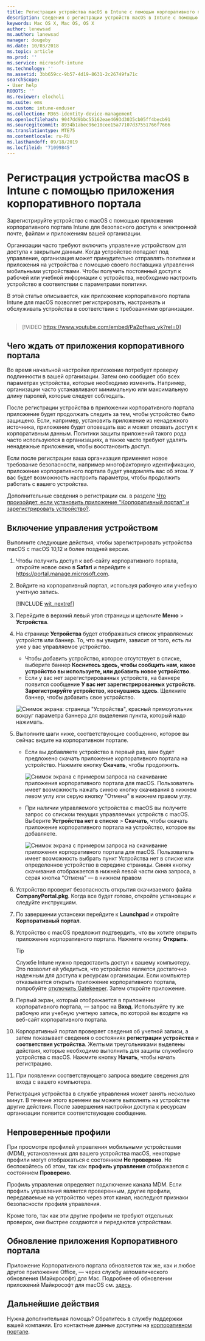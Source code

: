 ```yaml
---
title: Регистрация устройства macOS в Intune с помощью корпоративного портала | Microsoft Docs
description: Сведения о регистрации устройств macOS в Intune с помощью приложения корпоративного портала.
keywords: Mac OS X, Mac OS, OS X
author: lenewsad
ms.author: lanewsad
manager: dougeby
ms.date: 10/03/2018
ms.topic: article
ms.prod: ''
ms.service: microsoft-intune
ms.technology: ''
ms.assetid: 3bb659cc-9b57-4d19-8631-2c26749fa71c
searchScope:
- User help
ROBOTS: ''
ms.reviewer: elocholi
ms.suite: ems
ms.custom: intune-enduser
ms.collection: M365-identity-device-management
ms.openlocfilehash: 9047dd9bbc55162eae4693d3035cb05ff4becb91
ms.sourcegitcommit: 8934b1abec96e18cee15a77107d37551766f7666
ms.translationtype: MTE75
ms.contentlocale: ru-RU
ms.lasthandoff: 09/18/2019
ms.locfileid: "71099845"
---
```

# <a name="enroll-your-macos-device-in-intune-with-the-company-portal-app"></a>Регистрация устройства macOS в Intune с помощью приложения корпоративного портала

Зарегистрируйте устройство с macOS с помощью приложения корпоративного портала Intune для безопасного доступа к электронной почте, файлам и приложениям вашей организации.

Организации часто требуют включить управление устройством для доступа к закрытым данным. Когда устройство попадает под управление, организация может принудительно отправлять политики и приложения на устройства с помощью своего поставщика управления мобильными устройствами. Чтобы получить постоянный доступ к рабочей или учебной информации с устройства, необходимо настроить устройство в соответствии с параметрами политики.  

В этой статье описывается, как приложение корпоративного портала Intune для macOS позволяет регистрировать, настраивать и обслуживать устройства в соответствии с требованиями организации.  
</br>
> [!VIDEO https://www.youtube.com/embed/Pa2pfhwq_yk?rel=0]

## <a name="what-to-expect-from-the-company-portal-app"></a>Чего ждать от приложения корпоративного портала

Во время начальной настройки приложение потребует проверку подлинности в вашей организации. Затем оно сообщает обо всех параметрах устройства, которые необходимо изменить. Например, организации часто устанавливают минимальную или максимальную длину паролей, которые следует соблюдать.    

После регистрации устройства в приложении корпоративного портала приложение будет продолжать следить за тем, чтобы устройство было защищено. Если, например, установить приложение из ненадежного источника, приложение будет оповещать вас и может отозвать доступ к корпоративным данным. Политики защиты приложений такого рода часто используются в организациях, а также часто требуют удалять ненадежные приложения, чтобы восстановить доступ.

Если после регистрации ваша организация применяет новое требование безопасности, например многофакторную идентификацию, приложение корпоративного портала будет уведомлять вас об этом. У вас будет возможность настроить параметры, чтобы продолжить работать с вашего устройства.  

Дополнительные сведения о регистрации см. в разделе [Что произойдет, если установить приложение "Корпоративный портал" и зарегистрировать устройство?](what-happens-if-you-install-the-Company-Portal-app-and-enroll-your-device-in-intune-macos.md).  

## <a name="get-your-device-managed"></a>Включение управления устройством  
Выполните следующие действия, чтобы зарегистрировать устройства macOS с macOS 10,12 и более поздней версии.   


1. Чтобы получить доступ к веб-сайту корпоративного портала, откройте новое окно в __Safari__ и перейдите к https://portal.manage.microsoft.com.  

2. Войдите на корпоративный портал, используя рабочую или учебную учетную запись.

   [!INCLUDE [wit_nextref](includes/end-user-password-guidance.md)]


3. Перейдите в верхний левый угол страницы и щелкните **Меню** > **Устройства**.  

4. На странице __Устройства__ будет отображаться список управляемых устройств или баннер. То, что вы увидите, зависит от того, есть ли уже у вас управляемое устройство. 
    * Чтобы добавить устройство, которое отсутствует в списке, выберите баннер **Коснитесь здесь, чтобы сообщить нам, какое устройство вы используете, или добавить новое устройство**.
    * Если у вас нет зарегистрированных устройств, на баннере появится сообщение **У вас нет зарегистрированных устройств. Зарегистрируйте устройство, коснувшись здесь**. Щелкните баннер, чтобы добавить свое устройство.  

     ![Снимок экрана: страница "Устройства", красный прямоугольник вокруг параметра баннера для выделения пункта, который надо нажимать.](./media/CP-enroll-MACOS-1808.png)  
5. Выполните шаги ниже, соответствующие сообщению, которое вы сейчас видите на корпоративном портале.  
    * Если вы добавляете устройство в первый раз, вам будет предложено скачать приложение корпоративного портала на устройство. Нажмите кнопку **Скачать**, чтобы продолжить.  

         ![Снимок экрана с примером запроса на скачивание приложения корпоративного портала для macOS. Пользователь имеет возможность нажать синюю кнопку скачивания в нижнем левом углу или серую кнопку "Отмена" в нижнем правом углу.](./media/CP-enroll-download-macOS-1808.png)  

    * При наличии управляемого устройства с macOS вы получите запрос со списком текущих управляемых устройств с macOS. Выберите **Устройства нет в списке** > **Скачать**, чтобы скачать приложение корпоративного портала на устройство, которое вы добавляете.  

         ![Снимок экрана с примером запроса на скачивание приложения корпоративного портала для macOS. Пользователь имеет возможность выбрать пункт *Устройства нет в списке* или определенное устройство в середине страницы. Синяя кнопку скачивания отображается в нижней левой части окна запроса, а серая кнопка "Отмена" — в нижнем правом](./media/cp-mac-os-device-isnt-here-1808.png)  

6. Устройство проверит безопасность открытия скачиваемого файла **CompanyPortal.pkg**. Когда все будет готово, откройте установщик и следуйте инструкциям.  

7. По завершении установки перейдите к **Launchpad** и откройте **Корпоративный портал**.  

8. Устройство с macOS предложит подтвердить, что вы хотите открыть приложение корпоративного портала. Нажмите кнопку **Открыть**.  

   > [!TIP]
   > Службе Intune нужно предоставить доступ к вашему компьютеру. Это позволит ей убедиться, что устройство является достаточно надежным для доступа к ресурсам организации. Если компьютер отказывается открыть приложение корпоративного портала, попробуйте [отключить Gatekeeper](https://support.apple.com/HT202491). Затем откройте приложение.

9. Первый экран, который отображается в приложении корпоративного портала, — запрос на **Вход**. Используйте ту же рабочую или учебную учетную запись, по которой вы входите на веб-сайт корпоративного портала.

10. Корпоративный портал проверяет сведения об учетной записи, а затем показывает сведения о состояниях **регистрации устройства** и **соответствия устройства**. Желтыми треугольниками выделены действия, которые необходимо выполнить для защиты служебного устройства с macOS. Нажмите кнопку **Начать**, чтобы начать регистрацию. 

11. При появлении соответствующего запроса введите сведения для входа с вашего компьютера.  

Регистрация устройства в службе управления может занять несколько минут. В течение этого времени вы можете выполнять на устройстве другие действия. После завершения настройки доступа к ресурсам организации появится соответствующее сообщение.  

## <a name="unverified-profiles"></a>Непроверенные профили
При просмотре профилей управления мобильными устройствами (MDM), установленных для вашего устройства macOS, некоторые профили могут отображаться с состоянием **Не проверено**. Не беспокойтесь об этом, так как **профиль управления** отображается с состоянием **Проверено**.  

Профиль управления определяет подключение канала MDM. Если профиль управления является проверенным, другие профили, передаваемые на устройство через этот канал, наследуют признаки безопасности профиля управления.

Кроме того, так как эти другие профили не требуют отдельных проверок, они быстрее создаются и передаются устройствам. 

## <a name="updating-the-company-portal-app"></a>Обновление приложения Корпоративного портала

Приложение Корпоративного портала обновляется так же, как и любое другое приложение Office, — через службу автоматического обновления (Майкрософт) для Mac. Подробнее об обновлении приложений Майкрософт для macOS см. [здесь](https://support.office.com/article/Check-for-Office-for-Mac-updates-automatically-bfd1e497-c24d-4754-92ab-910a4074d7c1).  

## <a name="next-steps"></a>Дальнейшие действия  
Нужна дополнительная помощь? Обратитесь в службу поддержки вашей компании. Его контактные данные доступны на [корпоративном портале](https://go.microsoft.com/fwlink/?linkid=2010980).  


